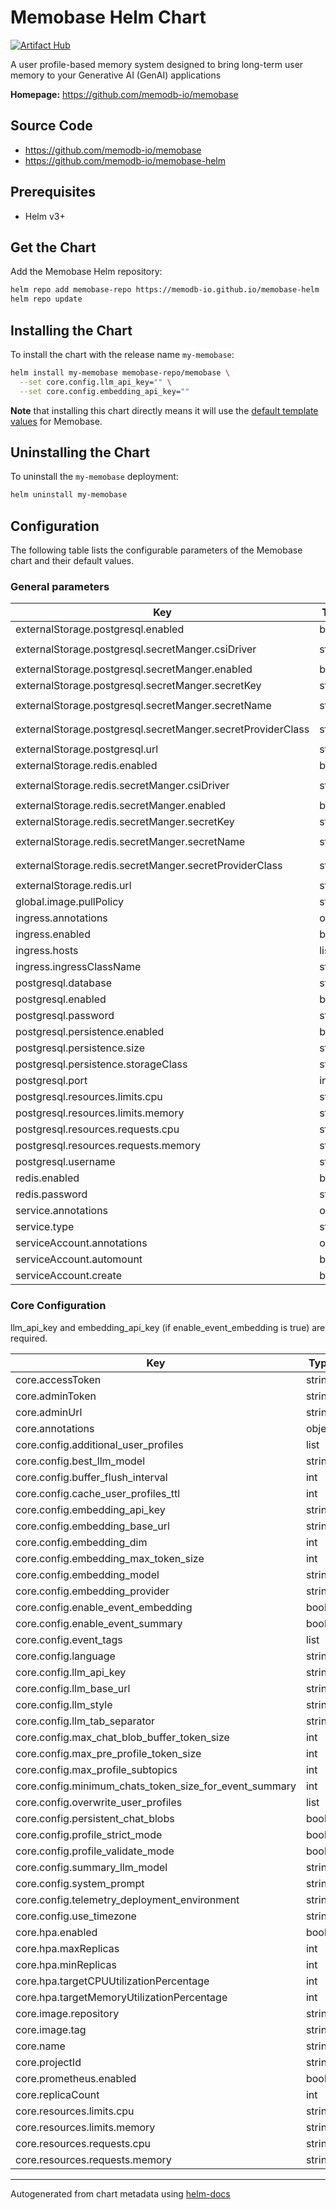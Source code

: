 # Memobase Helm Chart

[![Artifact Hub](https://img.shields.io/endpoint?url=https://artifacthub.io/badge/repository/memobase)](https://artifacthub.io/packages/search?repo=memobase)

A user profile-based memory system designed to bring long-term user memory to your Generative AI (GenAI) applications

**Homepage:** <https://github.com/memodb-io/memobase>

## Source Code

* <https://github.com/memodb-io/memobase>
* <https://github.com/memodb-io/memobase-helm>

## Prerequisites

- Helm v3+

## Get the Chart

Add the Memobase Helm repository:

```bash
helm repo add memobase-repo https://memodb-io.github.io/memobase-helm
helm repo update
```

## Installing the Chart

To install the chart with the release name `my-memobase`:

```bash
helm install my-memobase memobase-repo/memobase \
  --set core.config.llm_api_key="" \
  --set core.config.embedding_api_key=""
```

**Note** that installing this chart directly means it will use the [default template values](./values.yaml) for Memobase.

## Uninstalling the Chart

To uninstall the `my-memobase` deployment:

```bash
helm uninstall my-memobase
```

## Configuration

The following table lists the configurable parameters of the Memobase chart and their default values.

### General parameters

| Key | Type | Default | Description |
|-----|------|---------|-------------|
| externalStorage.postgresql.enabled | bool | `false` |  |
| externalStorage.postgresql.secretManger.csiDriver | string | `"secrets-store.csi.k8s.io"` |  |
| externalStorage.postgresql.secretManger.enabled | bool | `false` |  |
| externalStorage.postgresql.secretManger.secretKey | string | `"pg_url"` |  |
| externalStorage.postgresql.secretManger.secretName | string | `"memobase-storage-secrets"` |  |
| externalStorage.postgresql.secretManger.secretProviderClass | string | `"memobase-aws-secrets"` |  |
| externalStorage.postgresql.url | string | `""` |  |
| externalStorage.redis.enabled | bool | `false` |  |
| externalStorage.redis.secretManger.csiDriver | string | `"secrets-store.csi.k8s.io"` |  |
| externalStorage.redis.secretManger.enabled | bool | `false` |  |
| externalStorage.redis.secretManger.secretKey | string | `"redis_url"` |  |
| externalStorage.redis.secretManger.secretName | string | `"memobase-storage-secrets"` |  |
| externalStorage.redis.secretManger.secretProviderClass | string | `"memobase-aws-secrets"` |  |
| externalStorage.redis.url | string | `""` |  |
| global.image.pullPolicy | string | `"IfNotPresent"` |  |
| ingress.annotations | object | `{}` |  |
| ingress.enabled | bool | `false` |  |
| ingress.hosts | list | `[]` |  |
| ingress.ingressClassName | string | `""` |  |
| postgresql.database | string | `"memobase"` |  |
| postgresql.enabled | bool | `true` |  |
| postgresql.password | string | `"postgres"` |  |
| postgresql.persistence.enabled | bool | `false` |  |
| postgresql.persistence.size | string | `"1Gi"` |  |
| postgresql.persistence.storageClass | string | `""` |  |
| postgresql.port | int | `5432` |  |
| postgresql.resources.limits.cpu | string | `"500m"` |  |
| postgresql.resources.limits.memory | string | `"1Gi"` |  |
| postgresql.resources.requests.cpu | string | `"250m"` |  |
| postgresql.resources.requests.memory | string | `"256Mi"` |  |
| postgresql.username | string | `"postgres"` |  |
| redis.enabled | bool | `true` |  |
| redis.password | string | `"memobase"` |  |
| service.annotations | object | `{}` |  |
| service.type | string | `"ClusterIP"` |  |
| serviceAccount.annotations | object | `{}` |  |
| serviceAccount.automount | bool | `true` |  |
| serviceAccount.create | bool | `true` |  |

### Core Configuration

llm_api_key and embedding_api_key (if enable_event_embedding is true) are required.

| Key | Type | Default | Description |
|-----|------|---------|-------------|
| core.accessToken | string | `"token"` |  |
| core.adminToken | string | `"token"` |  |
| core.adminUrl | string | `""` |  |
| core.annotations | object | `{}` |  |
| core.config.additional_user_profiles | list | `[]` |  |
| core.config.best_llm_model | string | `"gpt-4o-mini"` |  |
| core.config.buffer_flush_interval | int | `3600` |  |
| core.config.cache_user_profiles_ttl | int | `1200` |  |
| core.config.embedding_api_key | string | `""` |  |
| core.config.embedding_base_url | string | `""` |  |
| core.config.embedding_dim | int | `1536` |  |
| core.config.embedding_max_token_size | int | `8192` |  |
| core.config.embedding_model | string | `"text-embedding-3-small"` |  |
| core.config.embedding_provider | string | `"openai"` |  |
| core.config.enable_event_embedding | bool | `true` |  |
| core.config.enable_event_summary | bool | `true` |  |
| core.config.event_tags | list | `[]` |  |
| core.config.language | string | `"en"` |  |
| core.config.llm_api_key | string | `""` |  |
| core.config.llm_base_url | string | `"https://api.openai.com/v1/"` |  |
| core.config.llm_style | string | `"openai"` |  |
| core.config.llm_tab_separator | string | `"::"` |  |
| core.config.max_chat_blob_buffer_token_size | int | `1024` |  |
| core.config.max_pre_profile_token_size | int | `128` |  |
| core.config.max_profile_subtopics | int | `15` |  |
| core.config.minimum_chats_token_size_for_event_summary | int | `256` |  |
| core.config.overwrite_user_profiles | list | `[]` |  |
| core.config.persistent_chat_blobs | bool | `false` |  |
| core.config.profile_strict_mode | bool | `false` |  |
| core.config.profile_validate_mode | bool | `true` |  |
| core.config.summary_llm_model | string | `""` |  |
| core.config.system_prompt | string | `""` |  |
| core.config.telemetry_deployment_environment | string | `"local"` |  |
| core.config.use_timezone | string | `""` |  |
| core.hpa.enabled | bool | `false` |  |
| core.hpa.maxReplicas | int | `5` |  |
| core.hpa.minReplicas | int | `1` |  |
| core.hpa.targetCPUUtilizationPercentage | int | `80` |  |
| core.hpa.targetMemoryUtilizationPercentage | int | `80` |  |
| core.image.repository | string | `"ghcr.io/memodb-io/memobase"` |  |
| core.image.tag | string | `""` |  |
| core.name | string | `"memobase"` |  |
| core.projectId | string | `"memobase"` |  |
| core.prometheus.enabled | bool | `false` |  |
| core.replicaCount | int | `1` |  |
| core.resources.limits.cpu | string | `"500m"` |  |
| core.resources.limits.memory | string | `"1Gi"` |  |
| core.resources.requests.cpu | string | `"250m"` |  |
| core.resources.requests.memory | string | `"256Mi"` |  |

----------------------------------------------
Autogenerated from chart metadata using [helm-docs](https://github.com/norwoodj/helm-docs)
